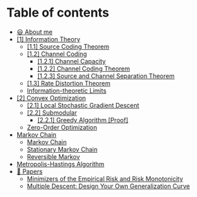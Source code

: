 # Table of contents

* [😃 About me](README.md)
* [\[1\] Information Theory](information\_theory/README.md)
  * [\[1.1\] Source Coding Theorem](information\_theory/source\_coding\_theorem.md)
  * [\[1.2\] Channel Coding](information\_theory/channel\_coding/README.md)
    * [\[1.2.1\] Channel Capacity](information\_theory/channel\_coding/channel-capacity.md)
    * [\[1.2.2\] Channel Coding Theorem](information\_theory/channel\_coding/channel\_coding\_theorem.md)
    * [\[1.2.3\] Source and Channel Separation Theorem](information\_theory/channel\_coding/source-and-channel-separation-theorem.md)
  * [\[1.3\] Rate Distortion Theorem](information\_theory/rate-distortion-theorem.md)
  * [Information-theoretic Limits](information\_theory/information-theoretic-limits.md)
* [\[2\] Convex Optimization](convex\_optimization/README.md)
  * [\[2.1\] Local Stochastic Gradient Descent](convex\_optimization/local\_stochastic\_gradient\_descent.md)
  * [\[2.2\] Submodular](convex\_optimization/submodular/README.md)
    * [\[2.2.1\] Greedy Algorithm \[Proof\]](convex\_optimization/submodular/greedy-algorithm.md)
  * [Zero-Order Optimization](convex\_optimization/zero-order-optimization.md)
* [Markov Chain](markov-chain/README.md)
  * [Markov Chain](markov-chain/markov-chain.md)
  * [Stationary Markov Chain](markov-chain/stationary-markov-chain.md)
  * [Reversible Markov](markov-chain/reversible-markov.md)
* [Metropolis-Hastings Algorithm](metropolis-hastings-algorithm.md)
* [🍟 Papers](papers/README.md)
  * [Minimizers of the Empirical Risk and Risk Monotonicity](papers/minimizers-of-the-empirical-risk-and-risk-monotonicity.md)
  * [Multiple Descent: Design Your Own Generalization Curve](papers/multiple-descent-design-your-own-generalization-curve.md)
